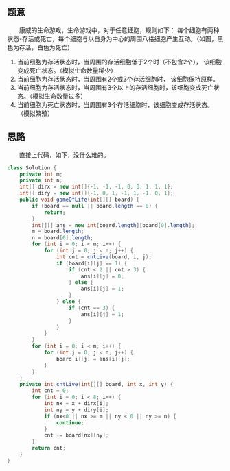 ## 题意
　　康威的生命游戏，生命游戏中，对于任意细胞，规则如下：
每个细胞有两种状态-存活或死亡，每个细胞与以自身为中心的周围八格细胞产生互动。（如图，黑色为存活，白色为死亡）

1. 当前细胞为存活状态时，当周围的存活细胞低于2个时（不包含2个）， 该细胞变成死亡状态。（模拟生命数量稀少）
2. 当前细胞为存活状态时，当周围有2个或3个存活细胞时， 该细胞保持原样。
3. 当前细胞为存活状态时，当周围有3个以上的存活细胞时，该细胞变成死亡状态。（模拟生命数量过多）
4. 当前细胞为死亡状态时，当周围有3个存活细胞时，该细胞变成存活状态。 （模拟繁殖）

## 思路
　　直接上代码，如下，没什么难的。   

```java
class Solution {
    private int m;
    private int n;
    int[] dirx = new int[]{-1, -1, -1, 0, 0, 1, 1, 1};
    int[] diry = new int[]{-1, 0, 1, -1, 1, -1, 0, 1};
    public void gameOfLife(int[][] board) {
        if (board == null || board.length == 0) {
            return;
        }
        int[][] ans = new int[board.length][board[0].length];
        m = board.length;
        n = board[0].length;
        for (int i = 0; i < m; i++) {
            for (int j = 0; j < n; j++) {
                int cnt = cntLive(board, i, j);
                if (board[i][j] == 1) {
                    if (cnt < 2 || cnt > 3) {
                        ans[i][j] = 0;
                    } else {
                        ans[i][j] = 1;
                    }
                } else {
                    if (cnt == 3) {
                        ans[i][j] = 1;
                    }
                }
            }
        }
        for (int i = 0; i < m; i++) {
            for (int j = 0; j < n; j++) {
                board[i][j] = ans[i][j];
            }
        }
    }
    private int cntLive(int[][] board, int x, int y) {
        int cnt = 0;
        for (int i = 0; i < 8; i++) {
            int nx = x + dirx[i];
            int ny = y + diry[i];
            if (nx<0 || nx >= m || ny < 0 || ny >= n) {
                continue;
            }
            cnt += board[nx][ny];
        }
        return cnt;
    }
}
```